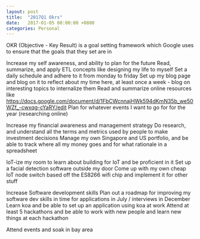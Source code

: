 ```yaml
---
layout: post
title:  "2017Q1 Okrs"
date:   2017-01-05 00:00:00 +0800
categories: Personal
---
```


OKR (Objective - Key Result) is a goal setting framework which Google uses to ensure that the goals that they set are in

Increase my self awareness, and ability to plan for the future
Read, summarize, and apply ETL concepts like designing my life to myself
Set a daily schedule and adhere to it from monday to friday
Set up my blog page and blog on it to reflect about my time here, at least once a week - blog on interesting topics to internalize them
Read and summarize online resources like https://docs.google.com/document/d/1FbCWcnnajHWk594dKmN35b_we50WZf_-cwxqg-cYaRY/edit 
Plan for whatever events I want to go for for the year (researching online)

Increase my financial awareness and management strategy
Do research, and understand all the terms and metrics used by people to make investment decisions
Manage my own Singapore and US portfolio, and be able to track where all my money goes and for what rationale in a spreadsheet

IoT-ize my room to learn about building for IoT and be proficient in it
Set up a facial detection software outside my door
Come up with my own cheap IoT node switch based off the ES8266 wifi chip and implement it for other stuff

Increase Software development skills
Plan out a roadmap for improving my software dev skills in time for applications in July / interviews in December
Learn koa and be able to set up an application using koa at work
Attend at least 5 hackathons and be able to work with new people and learn new things at each hackathon

Attend events and soak in bay area